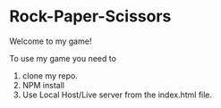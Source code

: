 # Rock-Paper-Scissors

Welcome to my game!

To use my game you need to 
1. clone my repo.
2. NPM install
3. Use Local Host/Live server from the index.html file.
